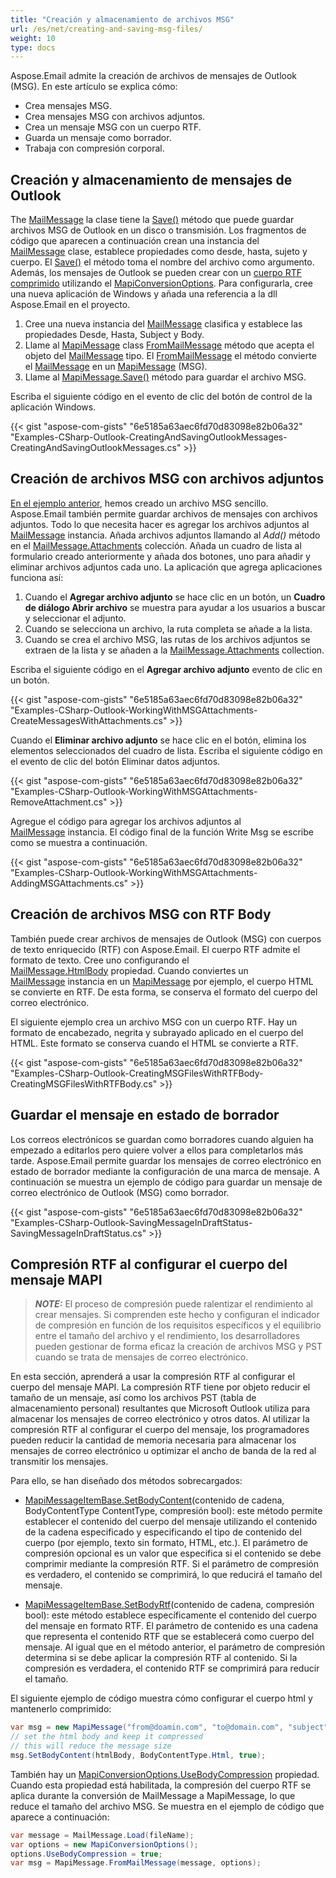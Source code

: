 ```yaml
---
title: "Creación y almacenamiento de archivos MSG"
url: /es/net/creating-and-saving-msg-files/
weight: 10
type: docs
---
```



Aspose.Email admite la creación de archivos de mensajes de Outlook (MSG). En este artículo se explica cómo:

- Crea mensajes MSG.
- Crea mensajes MSG con archivos adjuntos.
- Crea un mensaje MSG con un cuerpo RTF.
- Guarda un mensaje como borrador.
- Trabaja con compresión corporal.
 
## **Creación y almacenamiento de mensajes de Outlook**

The [MailMessage](https://reference.aspose.com/email/net/aspose.email/mailmessage/) la clase tiene la [Save()](https://reference.aspose.com/email/net/aspose.email/mailmessage/save/#save/) método que puede guardar archivos MSG de Outlook en un disco o transmisión. Los fragmentos de código que aparecen a continuación crean una instancia del [MailMessage](https://reference.aspose.com/email/net/aspose.email/mailmessage/) clase, establece propiedades como desde, hasta, sujeto y cuerpo. El [Save()](https://reference.aspose.com/email/net/aspose.email/mailmessage/save/#save/) el método toma el nombre del archivo como argumento. Además, los mensajes de Outlook se pueden crear con un [cuerpo RTF comprimido]([/email/net/managing-message-files-with-aspose-email-outlook/#managingmessagefileswithaspose-email-outlook-creatingmsgfileswithrtfbody](https://docs.aspose.com/email/net/managing-message-files-with-aspose-email-outlook/#managingmessagefileswithaspose-email-outlook-creatingmsgfileswithrtfbody)) utilizando el [MapiConversionOptions](https://reference.aspose.com/email/net/aspose.email.mapi/mapiconversionoptions/). Para configurarla, cree una nueva aplicación de Windows y añada una referencia a la dll Aspose.Email en el proyecto.

1. Cree una nueva instancia del [MailMessage](https://reference.aspose.com/email/net/aspose.email/mailmessage/) clasifica y establece las propiedades Desde, Hasta, Subject y Body.
2. Llame al [MapiMessage](https://reference.aspose.com/email/net/aspose.email.mapi/mapimessage/) class [FromMailMessage](https://reference.aspose.com/email/net/aspose.email.mapi/mapimessage/frommailmessage/#frommailmessage/) método que acepta el objeto del [MailMessage](https://reference.aspose.com/email/net/aspose.email/mailmessage/) tipo. El [FromMailMessage](https://reference.aspose.com/email/net/aspose.email.mapi/mapimessage/frommailmessage/#frommailmessage/) el método convierte el [MailMessage](https://reference.aspose.com/email/net/aspose.email/mailmessage/) en un [MapiMessage](https://reference.aspose.com/email/net/aspose.email.mapi/mapimessage/) (MSG).
3. Llame al [MapiMessage.Save()](https://reference.aspose.com/email/net/aspose.email.mapi/mapimessage/save/#save/) método para guardar el archivo MSG.

Escriba el siguiente código en el evento de clic del botón de control de la aplicación Windows.

{{< gist "aspose-com-gists" "6e5185a63aec6fd70d83098e82b06a32" "Examples-CSharp-Outlook-CreatingAndSavingOutlookMessages-CreatingAndSavingOutlookMessages.cs" >}}

## **Creación de archivos MSG con archivos adjuntos**

[En el ejemplo anterior](https://docs.aspose.com/email/es/net/managing-message-files-with-aspose-email-outlook/#managingmessagefileswithaspose-email-outlook-creatingandsavingoutlookmessages), hemos creado un archivo MSG sencillo. Aspose.Email también permite guardar archivos de mensajes con archivos adjuntos. Todo lo que necesita hacer es agregar los archivos adjuntos al [MailMessage](https://reference.aspose.com/email/net/aspose.email/mailmessage/) instancia. Añada archivos adjuntos llamando al *Add()* método en el [MailMessage.Attachments](https://reference.aspose.com/email/net/aspose.email/mailmessage/attachments/) colección. Añada un cuadro de lista al formulario creado anteriormente y añada dos botones, uno para añadir y eliminar archivos adjuntos cada uno. La aplicación que agrega aplicaciones funciona así:

1. Cuando el **Agregar archivo adjunto** se hace clic en un botón, un **Cuadro de diálogo Abrir archivo** se muestra para ayudar a los usuarios a buscar y seleccionar el adjunto.
2. Cuando se selecciona un archivo, la ruta completa se añade a la lista.
3. Cuando se crea el archivo MSG, las rutas de los archivos adjuntos se extraen de la lista y se añaden a la [MailMessage.Attachments](https://reference.aspose.com/email/net/aspose.email/mailmessage/attachments/) collection.

Escriba el siguiente código en el **Agregar archivo adjunto** evento de clic en un botón.

{{< gist "aspose-com-gists" "6e5185a63aec6fd70d83098e82b06a32" "Examples-CSharp-Outlook-WorkingWithMSGAttachments-CreateMessagesWithAttachments.cs" >}}

Cuando el **Eliminar archivo adjunto** se hace clic en el botón, elimina los elementos seleccionados del cuadro de lista. Escriba el siguiente código en el evento de clic del botón Eliminar datos adjuntos.

{{< gist "aspose-com-gists" "6e5185a63aec6fd70d83098e82b06a32" "Examples-CSharp-Outlook-WorkingWithMSGAttachments-RemoveAttachment.cs" >}}

Agregue el código para agregar los archivos adjuntos al [MailMessage](https://reference.aspose.com/email/net/aspose.email/mailmessage/) instancia. El código final de la función Write Msg se escribe como se muestra a continuación.

{{< gist "aspose-com-gists" "6e5185a63aec6fd70d83098e82b06a32" "Examples-CSharp-Outlook-WorkingWithMSGAttachments-AddingMSGAttachments.cs" >}}

## **Creación de archivos MSG con RTF Body**

También puede crear archivos de mensajes de Outlook (MSG) con cuerpos de texto enriquecido (RTF) con Aspose.Email. El cuerpo RTF admite el formato de texto. Cree uno configurando el [MailMessage.HtmlBody](https://reference.aspose.com/email/net/aspose.email/mailmessage/htmlbody/) propiedad. Cuando conviertes un [MailMessage](https://reference.aspose.com/email/net/aspose.email/mailmessage/) instancia en un [MapiMessage](https://reference.aspose.com/email/net/aspose.email.mapi/mapimessage/) por ejemplo, el cuerpo HTML se convierte en RTF. De esta forma, se conserva el formato del cuerpo del correo electrónico.

El siguiente ejemplo crea un archivo MSG con un cuerpo RTF. Hay un formato de encabezado, negrita y subrayado aplicado en el cuerpo del HTML. Este formato se conserva cuando el HTML se convierte a RTF.

{{< gist "aspose-com-gists" "6e5185a63aec6fd70d83098e82b06a32" "Examples-CSharp-Outlook-CreatingMSGFilesWithRTFBody-CreatingMSGFilesWithRTFBody.cs" >}}

## **Guardar el mensaje en estado de borrador**

Los correos electrónicos se guardan como borradores cuando alguien ha empezado a editarlos pero quiere volver a ellos para completarlos más tarde. Aspose.Email permite guardar los mensajes de correo electrónico en estado de borrador mediante la configuración de una marca de mensaje. A continuación se muestra un ejemplo de código para guardar un mensaje de correo electrónico de Outlook (MSG) como borrador.

{{< gist "aspose-com-gists" "6e5185a63aec6fd70d83098e82b06a32" "Examples-CSharp-Outlook-SavingMessageInDraftStatus-SavingMessageInDraftStatus.cs" >}}

## **Compresión RTF al configurar el cuerpo del mensaje MAPI**

> **_NOTE:_** El proceso de compresión puede ralentizar el rendimiento al crear mensajes. Si comprenden este hecho y configuran el indicador de compresión en función de los requisitos específicos y el equilibrio entre el tamaño del archivo y el rendimiento, los desarrolladores pueden gestionar de forma eficaz la creación de archivos MSG y PST cuando se trata de mensajes de correo electrónico.

En esta sección, aprenderá a usar la compresión RTF al configurar el cuerpo del mensaje MAPI. La compresión RTF tiene por objeto reducir el tamaño de un mensaje, así como los archivos PST (tabla de almacenamiento personal) resultantes que Microsoft Outlook utiliza para almacenar los mensajes de correo electrónico y otros datos. Al utilizar la compresión RTF al configurar el cuerpo del mensaje, los programadores pueden reducir la cantidad de memoria necesaria para almacenar los mensajes de correo electrónico u optimizar el ancho de banda de la red al transmitir los mensajes.

Para ello, se han diseñado dos métodos sobrecargados:

- [MapiMessageItemBase.SetBodyContent](https://reference.aspose.com/email/net/aspose.email.mapi/mapimessageitembase/setbodycontent/)(contenido de cadena, BodyContentType ContentType, compresión bool): este método permite establecer el contenido del cuerpo del mensaje utilizando el contenido de la cadena especificado y especificando el tipo de contenido del cuerpo (por ejemplo, texto sin formato, HTML, etc.). El parámetro de compresión opcional es un valor que especifica si el contenido se debe comprimir mediante la compresión RTF. Si el parámetro de compresión es verdadero, el contenido se comprimirá, lo que reducirá el tamaño del mensaje.

- [MapiMessageItemBase.SetBodyRtf](https://reference.aspose.com/email/net/aspose.email.mapi/mapimessageitembase/setbodyrtf/)(contenido de cadena, compresión bool): este método establece específicamente el contenido del cuerpo del mensaje en formato RTF. El parámetro de contenido es una cadena que representa el contenido RTF que se establecerá como cuerpo del mensaje. Al igual que en el método anterior, el parámetro de compresión determina si se debe aplicar la compresión RTF al contenido. Si la compresión es verdadera, el contenido RTF se comprimirá para reducir el tamaño.

El siguiente ejemplo de código muestra cómo configurar el cuerpo html y mantenerlo comprimido:

```cs
var msg = new MapiMessage("from@doamin.com", "to@domain.com", "subject", "body");
// set the html body and keep it compressed
// this will reduce the message size
msg.SetBodyContent(htmlBody, BodyContentType.Html, true);
```

También hay un [MapiConversionOptions.UseBodyCompression](https://reference.aspose.com/email/net/aspose.email.mapi/mapiconversionoptions/usebodycompression/) propiedad. Cuando esta propiedad está habilitada, la compresión del cuerpo RTF se aplica durante la conversión de MailMessage a MapiMessage, lo que reduce el tamaño del archivo MSG. Se muestra en el ejemplo de código que aparece a continuación:

```cs
var message = MailMessage.Load(fileName);
var options = new MapiConversionOptions();
options.UseBodyCompression = true;
var msg = MapiMessage.FromMailMessage(message, options);
```
